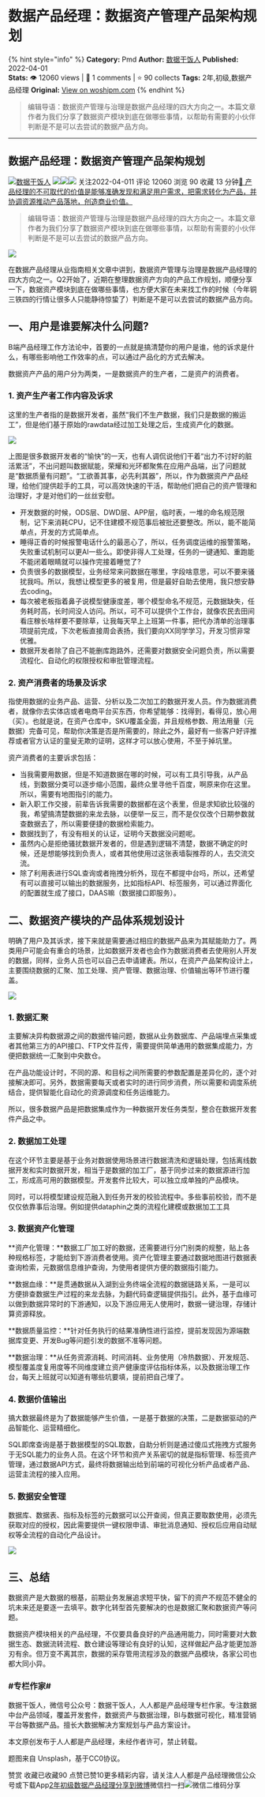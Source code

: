 # 数据产品经理：数据资产管理产品架构规划
{% hint style="info" %}
**Category:** Pmd
**Author:** [数据干饭人](https://www.woshipm.com/u/850132)
**Published:** 2022-04-01  
**Stats:** 👁️ 12060 views | 💬 1 comments | ⭐ 90 collects
**Tags:** 2年,初级,数据产品经理
**Original:** [View on woshipm.com](https://www.woshipm.com/pmd/5377380.html)
{% endhint %}
> 编辑导语：数据资产管理与治理是数据产品经理的四大方向之一。本篇文章作者为我们分享了数据资产模块到底在做哪些事情，以帮助有需要的小伙伴判断是不是可以去尝试的数据产品方向。

---

## 数据产品经理：数据资产管理产品架构规划

[![](https://image.woshipm.com/wp-files/2021/09/cOGve0gK4PPmNSNMsXSG.jpg!/both/72x72)](https://www.woshipm.com/u/850132)[数据干饭人](https://www.woshipm.com/u/850132) ![](https://static.woshipm.com/tag/1121_1@2x.png)![](https://static.woshipm.com/tag/2103_1@2x.png)![](https://static.woshipm.com/tag/2104_1@2x.png) 关注2022-04-011 评论 12060 浏览 90 收藏 13 分钟[🔗 产品经理的不可取代的价值是能够准确发现和满足用户需求，把需求转化为产品，并协调资源推动产品落地，创造商业价值。](https://ke.qidianla.com/courses/90pm)

> 编辑导语：数据资产管理与治理是数据产品经理的四大方向之一。本篇文章作者为我们分享了数据资产模块到底在做哪些事情，以帮助有需要的小伙伴判断是不是可以去尝试的数据产品方向。

![](https://image.yunyingpai.com/wp/2022/04/6DsvTLXJDliUhSIRks5c.png)

在数据产品经理从业指南相关文章中讲到，数据资产管理与治理是数据产品经理的四大方向之一。Q2开始了，近期在整理数据资产方向的产品工作规划，顺便分享一下，数据资产模块到底在做哪些事情，也方便大家在未来找工作的时候（今年铜三铁四的行情让很多人只能静待惊蛰了）判断是不是可以去尝试的数据产品方向。

## 一、用户是谁要解决什么问题?

B端产品经理工作方法论中，首要的一点就是搞清楚你的用户是谁，他的诉求是什么，有哪些影响他工作效率的点，可以通过产品化的方式去解决。

数据资产产品的用户分为两类，一是数据资产的生产者，二是资产的消费者。

### 1\. 资产生产者工作内容及诉求

这里的生产者指的是数据开发者，虽然“我们不生产数据，我们只是数据的搬运工”，但是他们基于原始的rawdata经过加工处理之后，生成资产化的数据。

![](https://image.yunyingpai.com/wp/2022/04/X6FLS2HwFfekTr3ZwSqg.png)

上图是很多数据开发者的“愉快”的一天，也有人调侃说他们干着“出力不讨好的脏活累活”，不出问题叫数据赋能，荣耀和光环都聚焦在应用产品端，出了问题就是“数据质量有问题”。“工欲善其事，必先利其器”，所以，作为数据资产产品经理，给他们提供趁手的工具，可以高效快速的干活，帮助他们把自己的资产管理和治理好，才是对他们的一丝丝安慰。

*   开发数据的时候，ODS层、DWD层、APP层，临时表，一堆的命名规范限制，记下来消耗CPU，记不住建模不规范事后被批还要整改。所以，能不能简单点，开发的方式简单点。
*   睡得正稥的时候报警电话什么的最恶心了，所以，任务调度运维的报警策略，失败重试机制可以更AI一些么。即使非得人工处理，任务的一键通知、重跑能不能闭着眼睛就可以操作完接着睡觉了?
*   负责很多的数据模型，业务经常来问数据在哪里，字段啥意思，可以不要来骚扰我吗。所以，我想让模型更多的被复用，但是最好自助去使用，我只想安静去coding。
*   每次被老板指着鼻子说模型健康度差，哪个模型命名不规范，元数据缺失，任务耗时高，长时间没人访问。所以，可不可以提供个工作台，就像农民去田间看庄稼长啥样要不要除草，让我每天早上上班第一件事，把代办清单的治理事项提前完成，下次老板直接周会表扬，我们要向XX同学学习，开发习惯非常优雅。
*   数据开发者除了自己不能删库跑路外，还需要对数据安全问题负责，所以需要流程化、自动化的权限授权和审批管理流程。

### 2\. 资产消费者的场景及诉求

指使用数据的业务产品、运营、分析以及二次加工的数据开发人员。作为数据消费者，就像你去实体店或者电商平台买东西，你希望能够：找得到，看得见，放心用（买）。也就是说，在资产仓库中，SKU覆盖全面，并且规格参数、用法用量（元数据）完备可见，帮助你决策是否是所需要的，除此之外，最好有一些客户好评推荐或者官方认证的童叟无欺的证明，这样才可以放心使用，不至于掉坑里。

资产消费者的主要诉求包括：

*   当我需要用数据，但是不知道数据在哪的时候，可以有工具引导我，从产品线，到数据分类可以逐步缩小范围，最终众里寻他千百度，啊原来你在这里。所以，需要有地图指引的能力。
*   新入职工作交接，前辈告诉我需要的数据都在这个表里，但是求知欲比较强的我，希望搞清楚数据的来龙去脉，以便举一反三，而不是仅仅改个日期参数就查数据去了，所以需要便捷的数据检索能力。
*   数据找到了，有没有相关的认证，证明今天数据没问题呢。
*   虽然内心是拒绝骚扰数据开发者的，但是遇到逻辑不清楚，数据不确定的时候，还是想能够找到负责人，或者其他使用过这张表墙裂推荐的人，去交流交流。
*   除了利用表进行SQL查询或者拖拽分析外，现在不都提中台吗，所以，还希望有可以直接可以输出的数据服务，比如指标API、标签服务，可以通过界面化的配置就生成了接口，DAAS嘛（数据接口即服务）。

## 二、数据资产模块的产品体系规划设计

明确了用户及其诉求，接下来就是需要通过相应的数据产品来为其赋能助力了。两类用户可能会有重合的场景，比如数据开发者也会作为数据消费者去使用别人开发的数据，同样，业务人员也可以自己去申请建表。所以，在资产产品架构设计上，主要围绕数据的汇聚、加工处理、资产管理、数据治理、价值输出等环节进行覆盖。

![](https://image.yunyingpai.com/wp/2022/04/oUbuiM6fJaVJOhud680z.png)

### 1\. 数据汇聚

主要解决异构数据源之间的数据传输问题，数据从业务数据库、产品端埋点采集或者其他第三方的API接口、FTP文件互传，需要提供简单通用的数据集成能力，方便把数据统一汇聚到中央数仓。

在产品功能设计时，不同的源、和目标之间所需要的参数配置是差异化的，逐个对接解决即可。另外，数据需要每天或者实时的进行同步消费，所以需要和调度系统结合，提供智能化自动化的资源调度和任务运维能力。

所以，很多数据产品是把数据集成作为一种数据开发任务类型，整合在数据开发套件产品之中。

### 2\. 数据加工处理

在这个环节主要是基于业务对数据使用场景进行数据清洗和逻辑处理，包括离线数据开发和实时数据开发，相当于是数据的加工厂，基于同步过来的数据源进行加工，形成高可用的数据模型。开发套件比较大，可以独立成单独的产品模块。

同时，可以将模型建设规范融入到任务开发的校验流程中。多些事前校验，而不是仅仅依靠事后治理。例如提供dataphin之类的流程化建模或数据加工工具

### 3\. 数据资产化管理

**资产化管理：**数据工厂加工好的数据，还需要进行分门别类的规整，贴上各种规格标签，才能给到下游消费者使用。资产化管理主要通过数据地图进行数据表查询检索，元数据信息维护查询，为使用者提供方便的数据指引能力。

**数据血缘：**是贯通数据从入湖到业务终端全流程的数据链路关系，一是可以方便排查数据生产过程的来龙去脉，为翻代码查逻辑提供指引。此外，基于血缘可以做到数据异常时的下游通知，以及下游应用无人使用时，数据一键治理，存储计算资源释放。

**数据质量监控：**针对任务执行的结果准确性进行监控，提前发现因为源端数据库变更、开发Bug等问题引发的数据不准等问题。

**数据治理：**从任务资源消耗、时间消耗、业务使用（冷热数据）、开发规范、模型覆盖度复用度等不同维度建立资产健康度评估指标体系，以及数据治理工作台，每天上班就可以知道有哪些坑要填，提前把自己埋了。

### 4\. 数据价值输出

搞大数据最终是为了数据能够产生价值，一是基于数据的决策，二是数据驱动的产品智能化、运营精细化。

SQL即席查询是基于数据模型的SQL取数，自助分析则是通过傻瓜式拖拽方式服务于无SQL能力的业务人员。在这个环节和资产关系密切的就是指标管理、标签资产管理，通过数据API方式，最终将数据输出给到前端的可视化分析产品或者产品、运营主流程的接入应用。

### 5\. 数据安全管理

数据库、数据表、指标及标签的元数据可以公开查阅，但真正要取数使用，必须先获取对应的授权，因此需要提供一键权限申请、审批消息通知、授权后应用自动赋权等全流程的自动化产品设计。

![](https://image.yunyingpai.com/wp/2022/04/Ci3o06JKNBJTS8CXTjak.png)

## 三、总结

数据资产是大数据的根基，前期业务发展追求短平快，留下的资产不规范不健全的坑未来还是要逐一去填平。数字化转型首先要解决的也是数据汇聚和数据资产等问题。

数据资产模块相关的产品经理，不仅要具备良好的产品通用能力，同时需要对大数据生态、数据流转流程、数仓建设等理论有良好的认知，这样做起产品才能更加游刃有余。但万变不离其宗，数据的采存管用流程涉及的数据产品模块，各家公司也都大同小异。

### #专栏作家#

数据干饭人，微信号公众号：数据干饭人，人人都是产品经理专栏作家。专注数据中台产品领域，覆盖开发套件，数据资产与数据治理，BI与数据可视化，精准营销平台等数据产品。擅长大数据解决方案规划与产品方案设计。

本文原创发布于人人都是产品经理，未经作者许可，禁止转载。

题图来自 Unsplash，基于CC0协议。

赞赏 收藏已收藏90 点赞已赞10更多精彩内容，请关注人人都是产品经理微信公众号或下载App[2年](https://www.woshipm.com/tag/2%e5%b9%b4)[初级](https://www.woshipm.com/tag/%e5%88%9d%e7%ba%a7)[数据产品经理](https://www.woshipm.com/tag/%e6%95%b0%e6%8d%ae%e4%ba%a7%e5%93%81%e7%bb%8f%e7%90%86)[分享到微博](https://service.weibo.com/share/share.php?appkey=2775287854&title=数据产品经理：数据资产管理产品架构规划&url=https://www.woshipm.com/pmd/5377380.html&pic=https://image.yunyingpai.com/wp/2022/04/6DsvTLXJDliUhSIRks5c.png)微信扫一扫![微信二维码](https://api.pwmqr.com/qrcode/create/?url=https://www.woshipm.com/pmd/5377380.html)分享
